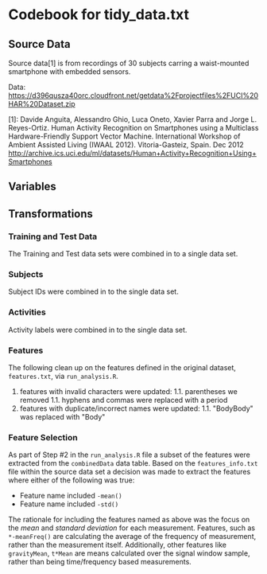 # Codebook for tidy_data.txt

## Source Data

Source data[1] is from recordings of 30 subjects carring a waist-mounted smartphone with embedded sensors.

Data: https://d396qusza40orc.cloudfront.net/getdata%2Fprojectfiles%2FUCI%20HAR%20Dataset.zip

[1]: Davide Anguita, Alessandro Ghio, Luca Oneto, Xavier Parra and Jorge L. Reyes-Ortiz. Human Activity Recognition on Smartphones using a Multiclass Hardware-Friendly Support Vector Machine. International Workshop of Ambient Assisted Living (IWAAL 2012). Vitoria-Gasteiz, Spain. Dec 2012
http://archive.ics.uci.edu/ml/datasets/Human+Activity+Recognition+Using+Smartphones

## Variables



## Transformations

### Training and Test Data

The Training and Test data sets were combined in to a single data set.

### Subjects

Subject IDs were combined in to the single data set.

### Activities

Activity labels were combined in to the single data set.

### Features

The following clean up on the features defined in the original dataset, `features.txt`, via `run_analysis.R`.

1. features with invalid characters were updated:
    1.1. parentheses we removed
    1.1. hyphens and commas were replaced with a period
1. features with duplicate/incorrect names were updated:
    1.1. "BodyBody" was replaced with "Body"

### Feature Selection

As part of Step #2 in the `run_analysis.R` file a subset of the features were extracted from the `combinedData` data table. Based on the `features_info.txt` file within the source data set a decision was made to extract the features where either of the following was true:

* Feature name included `-mean()`
* Feature name included `-std()`

The rationale for including the features named as above was the focus on the *mean* and *standard deviation* for each measurement. Features, such as `*-meanFreq()` are calculating the average of the frequency of measurement, rather than the measurement itself. Additionally, other features like `gravityMean`, `t*Mean` are means calculated over the signal window sample, rather than being time/frequency based measurements.

